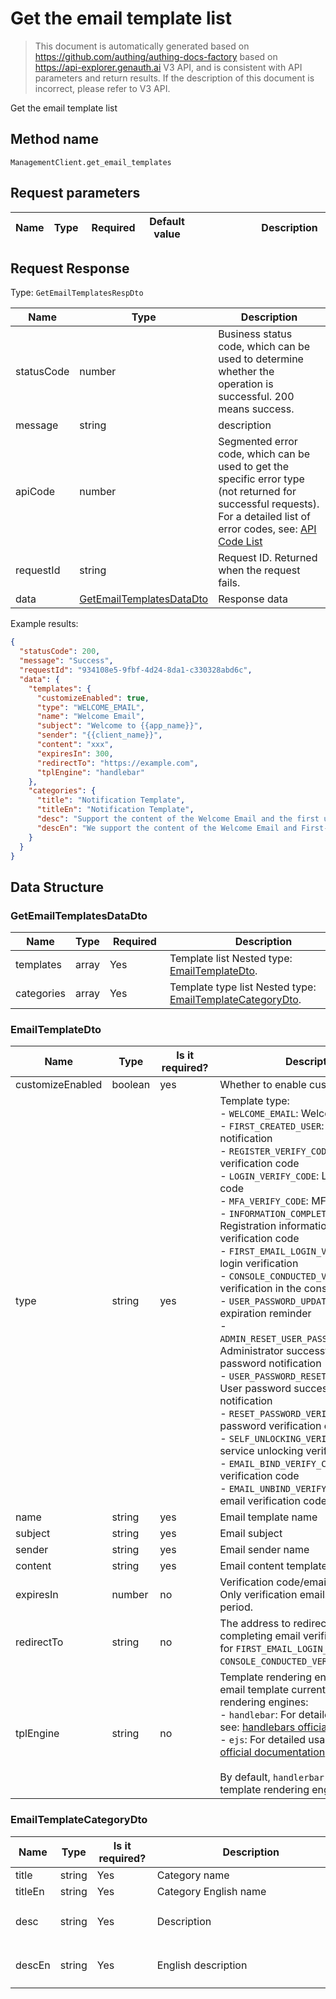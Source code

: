 # Get the email template list

<!--
Warning ⚠️:
Do not modify this document directly,
https://github.com/Authing/authing-docs-factory
Use this project to generate
-->

<LastUpdated />

> This document is automatically generated based on https://github.com/authing/authing-docs-factory based on https://api-explorer.genauth.ai V3 API, and is consistent with API parameters and return results. If the description of this document is incorrect, please refer to V3 API.

Get the email template list

## Method name

`ManagementClient.get_email_templates`

## Request parameters

| Name | Type | <div style="width:80px">Required</div> | <div style="width:60px">Default value</div> | <div style="width:300px">Description</div> | <div style="width:200px">Sample value</div> |
| ---- | ---- | -------------------------------------- | ------------------------------------------- | ------------------------------------------ | ------------------------------------------- |

## Request Response

Type: `GetEmailTemplatesRespDto`

| Name       | Type                                                             | Description                                                                                                                                                                                                                                                                                                                                    |
| ---------- | ---------------------------------------------------------------- | ---------------------------------------------------------------------------------------------------------------------------------------------------------------------------------------------------------------------------------------------------------------------------------------------------------------------------------------------- |
| statusCode | number                                                           | Business status code, which can be used to determine whether the operation is successful. 200 means success.                                                                                                                                                                                                                                   |
| message    | string                                                           | description                                                                                                                                                                                                                                                                                                                                    |
| apiCode    | number                                                           | Segmented error code, which can be used to get the specific error type (not returned for successful requests). For a detailed list of error codes, see: [API Code List](https://api-explorer.genauth.ai/?tag=group/%E5%BC%80%E5%8F%91%E5%87%86%E5%A4%87#tag/%E5%BC%80%E5%8F%91%E5%87%86%E5%A4%87/%E9%94%99%E8%AF%AF%E5%A4%84%E7%90%86/apiCode) |
| requestId  | string                                                           | Request ID. Returned when the request fails.                                                                                                                                                                                                                                                                                                   |
| data       | <a href="#GetEmailTemplatesDataDto">GetEmailTemplatesDataDto</a> | Response data                                                                                                                                                                                                                                                                                                                                  |

Example results:

```json
{
  "statusCode": 200,
  "message": "Success",
  "requestId": "934108e5-9fbf-4d24-8da1-c330328abd6c",
  "data": {
    "templates": {
      "customizeEnabled": true,
      "type": "WELCOME_EMAIL",
      "name": "Welcome Email",
      "subject": "Welcome to {{app_name}}",
      "sender": "{{client_name}}",
      "content": "xxx",
      "expiresIn": 300,
      "redirectTo": "https://example.com",
      "tplEngine": "handlebar"
    },
    "categories": {
      "title": "Notification Template",
      "titleEn": "Notification Template",
      "desc": "Support the content of the Welcome Email and the first user creation notification",
      "descEn": "We support the content of the Welcome Email and First-Created Account Notification"
    }
  }
}
```

## Data Structure

### <a id="GetEmailTemplatesDataDto"></a> GetEmailTemplatesDataDto

| Name       | Type  | <div style="width:80px">Required</div> | <div style="width:300px">Description</div>                                                        | <div style="width:200px">Sample value</div> |
| ---------- | ----- | -------------------------------------- | ------------------------------------------------------------------------------------------------- | ------------------------------------------- |
| templates  | array | Yes                                    | Template list Nested type: <a href="#EmailTemplateDto">EmailTemplateDto</a>.                      |                                             |
| categories | array | Yes                                    | Template type list Nested type: <a href="#EmailTemplateCategoryDto">EmailTemplateCategoryDto</a>. |                                             |

### <a id="EmailTemplateDto"></a> EmailTemplateDto

| Name             | Type    | <div style="width:80px">Is it required?</div> | <div style="width:300px">Description</div>                                                                                                                                                                                                                                                                                                                                                                                                                                                                                                                                                                                                                                                                                                                                                                                                                                                                                                                                                                                                                                   | <div style="width:200px">Sample value</div> |
| ---------------- | ------- | --------------------------------------------- | ---------------------------------------------------------------------------------------------------------------------------------------------------------------------------------------------------------------------------------------------------------------------------------------------------------------------------------------------------------------------------------------------------------------------------------------------------------------------------------------------------------------------------------------------------------------------------------------------------------------------------------------------------------------------------------------------------------------------------------------------------------------------------------------------------------------------------------------------------------------------------------------------------------------------------------------------------------------------------------------------------------------------------------------------------------------------------- | ------------------------------------------- |
| customizeEnabled | boolean | yes                                           | Whether to enable custom templates                                                                                                                                                                                                                                                                                                                                                                                                                                                                                                                                                                                                                                                                                                                                                                                                                                                                                                                                                                                                                                           | `true`                                      |
| type             | string  | yes                                           | Template type:<br>- `WELCOME_EMAIL`: Welcome email<br>- `FIRST_CREATED_USER`: First created user notification<br>- `REGISTER_VERIFY_CODE`: Registration verification code<br>- `LOGIN_VERIFY_CODE`: Login verification code<br>- `MFA_VERIFY_CODE`: MFA verification code<br>- `INFORMATION_COMPLETION_VERIFY_CODE`: Registration information completion verification code<br>- `FIRST_EMAIL_LOGIN_VERIFY`: First email login verification<br>- `CONSOLE_CONDUCTED_VERIFY`: Initiate email verification in the console<br>- `USER_PASSWORD_UPDATE_REMIND`: User expiration reminder<br>- `ADMIN_RESET_USER_PASSWORD_NOTIFICATION`: Administrator successfully resets user password notification<br>- `USER_PASSWORD_RESET_NOTIFICATION`: User password successfully reset notification<br>- `RESET_PASSWORD_VERIFY_CODE`: Reset password verification code<br>- `SELF_UNLOCKING_VERIFY_CODE`: Self-service unlocking verification code<br>- `EMAIL_BIND_VERIFY_CODE`: Binding email verification code<br>- `EMAIL_UNBIND_VERIFY_CODE`: Unbinding email verification code<br> | WELCOME_EMAIL                               |
| name             | string  | yes                                           | Email template name                                                                                                                                                                                                                                                                                                                                                                                                                                                                                                                                                                                                                                                                                                                                                                                                                                                                                                                                                                                                                                                          | `Welcome email`                             |
| subject          | string  | yes                                           | Email subject                                                                                                                                                                                                                                                                                                                                                                                                                                                                                                                                                                                                                                                                                                                                                                                                                                                                                                                                                                                                                                                                | `Welcome to {{app_name}}`                   |
| sender           | string  | yes                                           | Email sender name                                                                                                                                                                                                                                                                                                                                                                                                                                                                                                                                                                                                                                                                                                                                                                                                                                                                                                                                                                                                                                                            | `{{client_name}}`                           |
| content          | string  | yes                                           | Email content template                                                                                                                                                                                                                                                                                                                                                                                                                                                                                                                                                                                                                                                                                                                                                                                                                                                                                                                                                                                                                                                       | `xxx`                                       |
| expiresIn        | number  | no                                            | Verification code/email validity period. Only verification emails have validity period.                                                                                                                                                                                                                                                                                                                                                                                                                                                                                                                                                                                                                                                                                                                                                                                                                                                                                                                                                                                      | `300`                                       |
| redirectTo       | string  | no                                            | The address to redirect to after completing email verification. Only valid for `FIRST_EMAIL_LOGIN_VERIFY` and `CONSOLE_CONDUCTED_VERIFY` templates.                                                                                                                                                                                                                                                                                                                                                                                                                                                                                                                                                                                                                                                                                                                                                                                                                                                                                                                          | `https://example.com`                       |
| tplEngine        | string  | no                                            | Template rendering engine. GenAuth email template currently supports two rendering engines:<br>- `handlebar`: For detailed usage, please see: [handlebars official documentation](https://handlebarsjs.com/)<br>- `ejs`: For detailed usage, please see: [ejs official documentation](https://ejs.co/)<br><br>By default, `handlerbar` will be used as the template rendering engine. <br>                                                                                                                                                                                                                                                                                                                                                                                                                                                                                                                                                                                                                                                                                   | handlebar                                   |

### <a id="EmailTemplateCategoryDto"></a> EmailTemplateCategoryDto

| Name    | Type   | <div style="width:80px">Is it required?</div> | <div style="width:300px">Description</div> | <div style="width:200px">Sample value</div>                                          |
| ------- | ------ | --------------------------------------------- | ------------------------------------------ | ------------------------------------------------------------------------------------ |
| title   | string | Yes                                           | Category name                              | `Notification Template`                                                              |
| titleEn | string | Yes                                           | Category English name                      | `Notification Template`                                                              |
| desc    | string | Yes                                           | Description                                | `Support the content of the Welcome Email and First-Created Account Notification`    |
| descEn  | string | Yes                                           | English description                        | `We support the content of the Welcome Email and First-Created Account Notification` |

